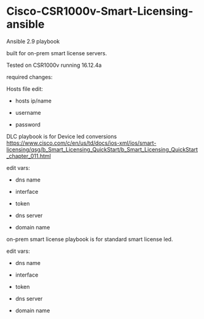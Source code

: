 # Cisco-CSR1000v-Smart-Licensing-ansible

Ansible 2.9 playbook 

built for on-prem smart license servers. 

Tested on CSR1000v running 16.12.4a

required changes:

Hosts file edit: 

 - hosts ip/name 

 - username

 - password

DLC playbook is for Device led conversions
https://www.cisco.com/c/en/us/td/docs/ios-xml/ios/smart-licensing/qsg/b_Smart_Licensing_QuickStart/b_Smart_Licensing_QuickStart_chapter_011.html

edit vars:

 - dns name
 
 - interface
 
 - token

 - dns server

 - domain name

on-prem smart license playbook is for standard smart license led.

edit vars:

 - dns name
 
 - interface
 
 - token

 - dns server

 - domain name
